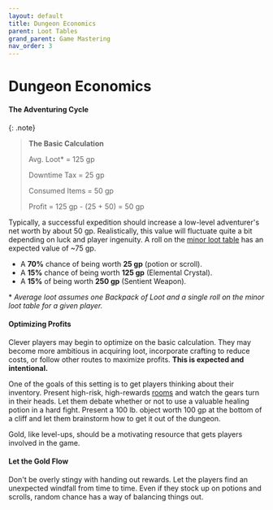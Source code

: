 ```yaml
---
layout: default
title: Dungeon Economics
parent: Loot Tables
grand_parent: Game Mastering
nav_order: 3
---
```


# Dungeon Economics

#### The Adventuring Cycle

{: .note}
> **The Basic Calculation**
>
> Avg. Loot* = 125 gp
>
> Downtime Tax = 25 gp
>
> Consumed Items = 50 gp
>
> Profit = 125 gp - (25 + 50) = 50 gp
>

Typically, a successful expedition should increase a low-level adventurer's net worth by about 50 gp. Realistically, this value will fluctuate quite a bit depending on luck and player ingenuity. A roll on the [minor loot table](loot_tables/minor) has an expected value of ~75 gp.

* A **70%** chance of being worth **25 gp** (potion or scroll).
* A **15%** chance of being worth **125 gp** (Elemental Crystal).
* A **15%** of being worth **250 gp** (Sentient Weapon).

\* _Average loot assumes one Backpack of Loot and a single roll on the minor loot table for a given player._

#### Optimizing Profits

Clever players may begin to optimize on the basic calculation. They may become more ambitious in acquiring loot, incorporate crafting to reduce costs, or follow other routes to maximize profits. **This is expected and intentional.**

One of the goals of this setting is to get players thinking about their inventory. Present high-risk, high-rewards [rooms](../oneshot/rooms) and watch the gears turn in their heads. Let them debate whether or not to use a valuable healing potion in a hard fight. Present a 100 lb. object worth 100 gp at the bottom of a cliff and let them brainstorm how to get it out of the dungeon.

Gold, like level-ups, should be a motivating resource that gets players involved in the game.


#### Let the Gold Flow

Don't be overly stingy with handing out rewards. Let the players find an unexpected windfall from time to time. Even if they stock up on potions and scrolls, random chance has a way of balancing things out.